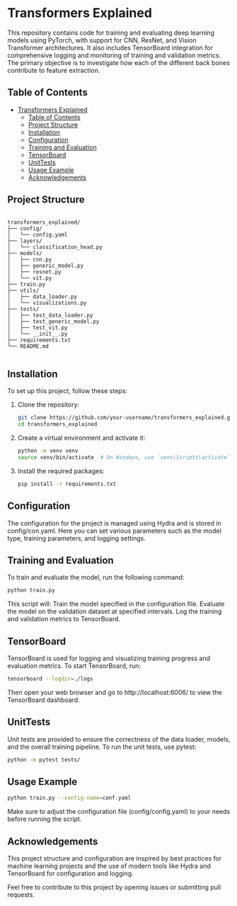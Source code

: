 # Transformers Explained

This repository contains code for training and evaluating deep learning models using PyTorch, with support for CNN, ResNet, and Vision Transformer architectures. It also includes TensorBoard integration for comprehensive logging and monitoring of training and validation metrics. The primary objective is to investigate how each of the different back bones contribute to feature extraction. 

## Table of Contents

- [Transformers Explained](#transformers-explained)
  - [Table of Contents](#table-of-contents)
  - [Project Structure](#project-structure)
  - [Installation](#installation)
  - [Configuration](#configuration)
  - [Training and Evaluation](#training-and-evaluation)
  - [TensorBoard](#tensorboard)
  - [UnitTests](#unittests)
  - [Usage Example](#usage-example)
  - [Acknowledgements](#acknowledgements)

## Project Structure

``` aurduino

transformers_explained/
├── config/
│   └── config.yaml
├── layers/
│   └── classification_head.py
├── models/
│   ├── cnn.py
│   ├── generic_model.py
│   ├── resnet.py
│   └── vit.py
├── train.py
├── utils/
│   ├── data_loader.py
│   └── visualizations.py
├── tests/
│   ├── test_data_loader.py
│   ├── test_generic_model.py
│   ├── test_vit.py
│   └── __init__.py
├── requirements.txt
└── README.md


```

## Installation

To set up this project, follow these steps:

1. Clone the repository:

   ```bash
   git clone https://github.com/your-username/transformers_explained.git
   cd transformers_explained 
   ```

2. Create a virtual environment and activate it:

    ```bash
    python -m venv venv
    source venv/bin/activate  # On Windows, use `venv\Scripts\activate`
    ```

3. Install the required packages:

    ```bash
    pip install -r requirements.txt
    ```

## Configuration

The configuration for the project is managed using Hydra and is stored in config/con.yaml. Here you can set various parameters such as the model type, training parameters, and logging settings.

## Training and Evaluation

To train and evaluate the model, run the following command:

```bash
python train.py
```

This script will:
    Train the model specified in the configuration file.
    Evaluate the model on the validation dataset at specified intervals.
    Log the training and validation metrics to TensorBoard.

## TensorBoard

TensorBoard is used for logging and visualizing training progress and evaluation metrics. To start TensorBoard, run:

```bash
tensorboard --logdir=./logs
```

Then open your web browser and go to http://localhost:6006/ to view the TensorBoard dashboard.

## UnitTests

Unit tests are provided to ensure the correctness of the data loader, models, and the overall training pipeline. To run the unit tests, use pytest:

```bash
python -m pytest tests/
```

## Usage Example

```bash
python train.py --config-name=conf.yaml
```

Make sure to adjust the configuration file (config/config.yaml) to your needs before running the script.

## Acknowledgements

This project structure and configuration are inspired by best practices for machine learning projects and the use of modern tools like Hydra and TensorBoard for configuration and logging.

Feel free to contribute to this project by opening issues or submitting pull requests.
